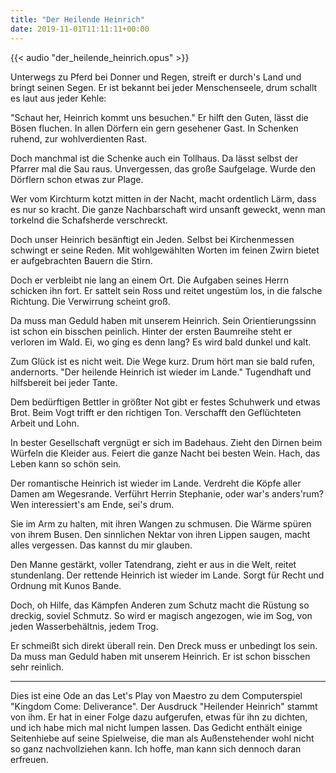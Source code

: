 ```yaml
---
title: "Der Heilende Heinrich"
date: 2019-11-01T11:11:11+00:00
---
```


{{< audio "der_heilende_heinrich.opus" >}}

Unterwegs zu Pferd bei Donner und Regen,
streift er durch's Land und bringt seinen Segen.
Er ist bekannt bei jeder Menschenseele,
drum schallt es laut aus jeder Kehle:

"Schaut her, Heinrich kommt uns besuchen."
Er hilft den Guten, lässt die Bösen fluchen.
In allen Dörfern ein gern gesehener Gast.
In Schenken ruhend, zur wohlverdienten Rast.

Doch manchmal ist die Schenke auch ein Tollhaus.
Da lässt selbst der Pfarrer mal die Sau raus.
Unvergessen, das große Saufgelage.
Wurde den Dörflern schon etwas zur Plage.

Wer vom Kirchturm kotzt mitten in der Nacht,
macht ordentlich Lärm, dass es nur so kracht.
Die ganze Nachbarschaft wird unsanft geweckt,
wenn man torkelnd die Schafsherde verschreckt.

Doch unser Heinrich besänftigt ein Jeden.
Selbst bei Kirchenmessen schwingt er seine Reden.
Mit wohlgewählten Worten im feinen Zwirn
bietet er aufgebrachten Bauern die Stirn.

Doch er verbleibt nie lang an einem Ort.
Die Aufgaben seines Herrn schicken ihn fort.
Er sattelt sein Ross und reitet ungestüm los,
in die falsche Richtung. Die Verwirrung scheint groß.

Da muss man Geduld haben mit unserem Heinrich.
Sein Orientierungssinn ist schon ein bisschen peinlich.
Hinter der ersten Baumreihe steht er verloren im Wald.
Ei, wo ging es denn lang? Es wird bald dunkel und kalt.

Zum Glück ist es nicht weit. Die Wege kurz.
Drum hört man sie bald rufen, andernorts.
"Der heilende Heinrich ist wieder im Lande."
Tugendhaft und hilfsbereit bei jeder Tante.

Dem bedürftigen Bettler in größter Not
gibt er festes Schuhwerk und etwas Brot.
Beim Vogt trifft er den richtigen Ton.
Verschafft den Geflüchteten Arbeit und Lohn.

In bester Gesellschaft vergnügt er sich im Badehaus.
Zieht den Dirnen beim Würfeln die Kleider aus.
Feiert die ganze Nacht bei besten Wein.
Hach, das Leben kann so schön sein.

Der romantische Heinrich ist wieder im Lande.
Verdreht die Köpfe aller Damen am Wegesrande.
Verführt Herrin Stephanie, oder war's anders'rum?
Wen interessiert's am Ende, sei's drum.

Sie im Arm zu halten, mit ihren Wangen zu schmusen.
Die Wärme spüren von ihrem Busen.
Den sinnlichen Nektar von ihren Lippen saugen,
macht alles vergessen. Das kannst du mir glauben.

Den Manne gestärkt, voller Tatendrang,
zieht er aus in die Welt, reitet stundenlang.
Der rettende Heinrich ist wieder im Lande.
Sorgt für Recht und Ordnung mit Kunos Bande.

Doch, oh Hilfe, das Kämpfen Anderen zum Schutz
macht die Rüstung so dreckig, soviel Schmutz.
So wird er magisch angezogen, wie im Sog,
von jeden Wasserbehältnis, jedem Trog.

Er schmeißt sich direkt überall rein.
Den Dreck muss er unbedingt los sein.
Da muss man Geduld haben mit unserem Heinrich.
Er ist schon bisschen sehr reinlich.

---

Dies ist eine Ode an das Let's Play von Maestro zu dem Computerspiel "Kingdom Come: Deliverance".
Der Ausdruck "Heilender Heinrich" stammt von ihm.
Er hat in einer Folge dazu aufgerufen, etwas für ihn zu dichten, und ich habe mich mal nicht lumpen lassen.
Das Gedicht enthält einige Seitenhiebe auf seine Spielweise, die man als Außenstehender wohl nicht so ganz nachvollziehen kann.
Ich hoffe, man kann sich dennoch daran erfreuen.
